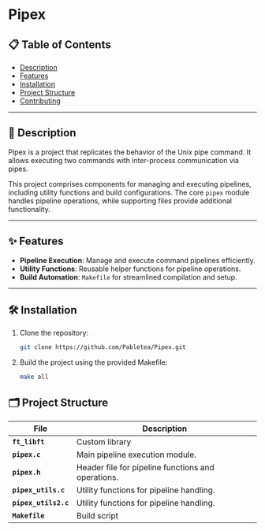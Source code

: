 # Pipex



## 📋 Table of Contents
- [Description](#-description)
- [Features](#-features)
- [Installation](#-installation)
- [Project Structure](#-project-structure)
- [Contributing](#-contributing)

---

## 📖 Description
Pipex is a project that replicates the behavior of the Unix pipe command. It allows executing two commands with inter-process communication via pipes.

This project comprises components for managing and executing pipelines, including utility functions and build configurations. The core `pipex` module handles pipeline operations, while supporting files provide additional functionality.

---

## ✨ Features

- **Pipeline Execution**: Manage and execute command pipelines efficiently.
- **Utility Functions**: Reusable helper functions for pipeline operations.
- **Build Automation**: `Makefile` for streamlined compilation and setup.

---

## 🛠 Installation

1. Clone the repository:
   ```bash
   git clone https://github.com/Pabletea/Pipex.git

2. Build the project using the provided Makefile:
   ```bash
   make all

## 🗂 Project Structure

| File                        | Description                                                                 |
|-----------------------------|-----------------------------------------------------------------------------|
| **`ft_libft`**       | Custom library     |
| **`pipex.c`**       | Main pipeline execution module.         |
| **`pipex.h`**       | Header file for pipeline functions and operations.            |
| **`pipex_utils.c`** | Utility functions for pipeline handling.                      |
| **`pipex_utils2.c`** | Utility functions for pipeline handling.  |
| **`Makefile`** | Build script                      |



